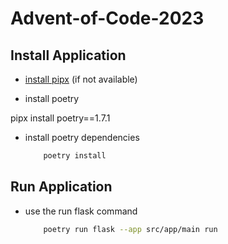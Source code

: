 # Advent-of-Code-2023

## Install Application

- [install pipx](https://github.com/pypa/pipx) (if not available)

- install poetry

pipx install poetry==1.7.1

- install poetry dependencies

    ```bash
        poetry install
    ```

## Run Application

- use the run flask command

    ```bash
        poetry run flask --app src/app/main run
    ```
